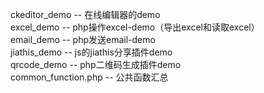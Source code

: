 ckeditor_demo       -- 在线编辑器的demo <br />
excel_demo          -- php操作excel-demo（导出excel和读取excel）<br />
email_demo          -- php发送email-demo<br />
jiathis_demo        -- js的jiathis分享插件demo <br/>
qrcode_demo         -- php二维码生成插件demo<br/>
common_function.php -- 公共函数汇总 <br />
